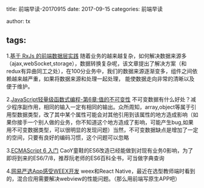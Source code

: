 title: 前端早读-20170915
date: 2017-09-15
categories: 前端早读

author: tx

tags:
---

1.[基于 RxJs 的前端数据层实践](https://juejin.im/post/59a7d6d06fb9a0247804f2aa) 
随着业务的越来越复杂，如何解决数据来源多（ajax,webSocket,storage），数据转换复杂呢，该文章提出了解决方案（和redux有异曲同工之处），在100分业务中，我们的数据来源逐渐变多，组件之间依赖越来越严重，如果将数据来源和处理一起处理，
能使数据走向非常的清晰以及便于维护。

2.[JavaScript轻量级函数式编程-第6章:值的不可变性](https://juejin.im/post/59af907a5188252427260dee)
不可变数据有什么好处？减少程序副作用，相同的输入一定有相同的输出。众所周知，array,object等属于引用型数据类型，改了其中某个属性可能会对其他引用到该属性的地方造成影响（如果你接手一个别人做的业务，你不知道这个地方造成了影响，可能产生bug,如果用不可变数据类型，可以很明显的发现问题）当然，不可变数据缺点是增加了一定的空间，只要有良好的编码习惯，这个问题可以忽略

3.[ECMAScript 6 入门](http://es6.ruanyifeng.com/)
CaoY童鞋的ES6改造已经能做到对现有业务0影响，为了即将到来的ES6/7/8，推荐阮老师的ES6百科全书，可当做字典查询

4.[网易严选App感受WEEX开发](https://segmentfault.com/a/1190000011027225)
weex和React Native，最近在选型教师端时看到的，混合应用需要解决webview的性能问题。（那么用前端写原生APP吧）
